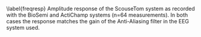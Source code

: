 \label{freqresp} Amplitude response of the ScouseTom system as recorded with the BioSemi and ActiChamp systems (n=64 measurements). In both cases the response matches the gain of the Anti-Aliasing filter in the EEG system used.